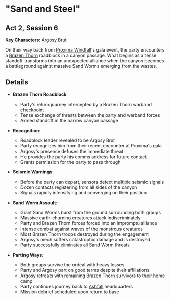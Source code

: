 # "Sand and Steel"
## Act 2, Session 6

**Key Characters:** [Argosy Brut](/NPCs/Argosy%20Brut.md)

On their way back from [Proxima Windfall](/NPCs/Proxima%20Windfall.md)'s gala event, the party encounters a [Brazen Thorn](/Factions/Warband/Brazen%20Thorn.md) roadblock in a canyon passage. What begins as a tense standoff transforms into an unexpected alliance when the canyon becomes a battleground against massive Sand Worms emerging from the wastes.

## Details
- **Brazen Thorn Roadblock**:
  - Party's return journey intercepted by a Brazen Thorn warband checkpoint
  - Tense exchange of threats between the party and warband forces
  - Armed standoff in the narrow canyon passage

- **Recognition**:
  - Roadblock leader revealed to be Argosy Brut
  - Party recognizes him from their recent encounter at Proxima's gala
  - Argosy's presence defuses the immediate threat
  - He provides the party his comms address for future contact
  - Grants permission for the party to pass through

- **Seismic Warnings**:
  - Before the party can depart, sensors detect multiple seismic signals
  - Dozen contacts registering from all sides of the canyon
  - Signals rapidly intensifying and converging on their position

- **Sand Worm Assault**:
  - Giant Sand Worms burst from the ground surrounding both groups
  - Massive earth-churning creatures attack indiscriminately
  - Party and Brazen Thorn forces forced into an impromptu alliance
  - Intense combat against waves of the monstrous creatures
  - Most Brazen Thorn troops destroyed during the engagement
  - Argosy's mech suffers catastrophic damage and is destroyed
  - Party successfully eliminates all Sand Worm threats

- **Parting Ways**:
  - Both groups survive the ordeal with heavy losses
  - Party and Argosy part on good terms despite their affiliations
  - Argosy retreats with remaining Brazen Thorn survivors to their home camp
  - Party continues journey back to [Ashfall](/Factions/PMC/Ashfall.md) headquarters
  - Mission debrief scheduled upon return to base
